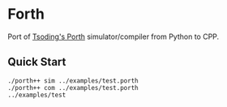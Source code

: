 # Forth

Port of [Tsoding's Porth](https://github.com/tsoding/porth) simulator/compiler from Python to CPP.

## Quick Start

``` shell
./porth++ sim ../examples/test.porth
./porth++ com ../examples/test.porth
../examples/test
```
